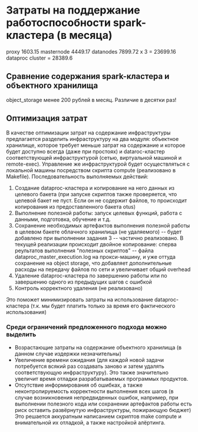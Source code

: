 # Затраты на поддержание работоспособности spark-кластера (в месяца)

proxy 1603.15
masternode 4449.17
datanodes 7899.72 x 3 = 23699.16
dataproc cluster = 28389.6

## Сравнение cодержания spark-кластера и объектного хранилища

object_storage менее 200 рублей в месяц. Различие в десятки раз!

## Оптимизация затрат

В качестве оптимизации затрат на содержание инфраструктуры предлагается разделить инфраструктуру на два модуля: объектное хранилище, которое требует меньше затрат на содержание и которое будет доступно всегда (даже при простоях) и dataroс-кластер соответствующей инфраструктурой (сетью, виртуальной машиной и remote-exec). Управление же инфраструктурой будет осуществляться с локальной машины посредством скрипта compute (реализовано в Makefile).
Последовательность выполняемых действий:

1. Создание dataproc-кластера и копирование на него данных из целевого бакета (при запуске скриптов также проверяется, что целевой бакет не пуст. Если он не содержит файлов, то происходит копирования из предоставленного бакета otus)
2. Выполнение полезной работы: запуск целевых функций, работа с данными, подготовка, обучение и т.д.
3. Сохранение необходимых артефактов выполнения полезной работы в целевом бакете облачного хранилища (не удаляемого) -- будет добавлено при выполнении задания 3 -- частично реализовано. В текущей реализации происходит двойное копирование: сперва реультатов выполнения "полезных скриптов" -- файла dataproc_master_execution.log на прокси-машину, и уже оттуда сохранение на object storage, что добавляет дополнительные расходы на передачу файлов по сети и увеличивает общий overhead
4. Удаление dataproc-кластера по завершению работы или по завершению одного из предыдущих шагов с ошибкой
5. Контроль корректного удаления (не реализовано)

Это поможет минимизировать затраты на использование dataproc-кластера (т.к. мы будет платить только за время его фактического использования)

### Среди ограничений предложенного подхода можно выделить

- Возрастающие затраты на содержание объектного хранилища (в данном случае издержки незначительны)
- Увеличение времени ожидания (для каждой новой задачи потребуется всякий раз создавать заново и затем удалять соответствующую инфраструктуру). Это также значительно увеличит время отладки разрабатываемых программых продуктов.
- Отсутствие информирования об ошибках, а также неконтролируемость корректности выполнения всех шагов (в случае возникновения непредвиденных ошибок, например, при выполнении полезного кода или сохранении артефактов работы есть риск оставить развёрнутую инфраструктуры, пожирающую бюджет)
Это решается аккуратным написанием скриптов make compute и внимательной их отладкой, а также настройкой алёртинга.
